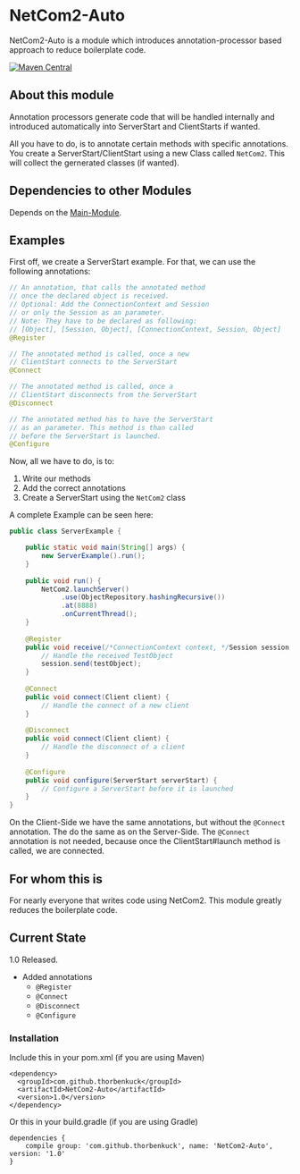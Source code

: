 # NetCom2-Auto

NetCom2-Auto is a module which introduces annotation-processor based approach to reduce boilerplate code.

[![Maven Central](https://maven-badges.herokuapp.com/maven-central/com.github.thorbenkuck/NetCom2-Auto/badge.svg)](https://maven-badges.herokuapp.com/maven-central/com.github.thorbenkuck/NetCom2-Auto) 

## About this module

Annotation processors generate code that will be handled internally and introduced automatically into ServerStart and ClientStarts if wanted.

All you have to do, is to annotate certain methods with specific annotations. You create a ServerStart/ClientStart using a new Class called ```NetCom2```. This will collect the gernerated classes (if wanted).

## Dependencies to other Modules

Depends on the [Main-Module](https://github.com/ThorbenKuck/NetCom2/tree/master/main).

## Examples

First off, we create a ServerStart example. For that, we can use the following annotations:

```java
// An annotation, that calls the annotated method
// once the declared object is received.
// Optional: Add the ConnectionContext and Session
// or only the Session as an parameter.
// Note: They have to be declared as following:
// [Object], [Session, Object], [ConnectionContext, Session, Object]
@Register

// The annotated method is called, once a new
// ClientStart connects to the ServerStart
@Connect

// The annotated method is called, once a
// ClientStart disconnects from the ServerStart
@Disconnect

// The annotated method has to have the ServerStart
// as an parameter. This method is than called
// before the ServerStart is launched.
@Configure
```

Now, all we have to do, is to:
1. Write our methods
2. Add the correct annotations
3. Create a ServerStart using the `NetCom2` class

A complete Example can be seen here:

```java
public class ServerExample {

    public static void main(String[] args) {
        new ServerExample().run();
    }
    
    public void run() {
        NetCom2.launchServer()
             .use(ObjectRepository.hashingRecursive())
             .at(8888)
             .onCurrentThread();
    }
    
    @Register
    public void receive(/*ConnectionContext context, */Session session, TestObject testObject) {
        // Handle the received TestObject
        session.send(testObject);
    }
    
    @Connect
    public void connect(Client client) {
        // Handle the connect of a new client
    }
    
    @Disconnect
    public void connect(Client client) {
        // Handle the disconnect of a client
    }
    
    @Configure
    public void configure(ServerStart serverStart) {
        // Configure a ServerStart before it is launched
    }
}
```

On the Client-Side we have the same annotations, but without the `@Connect` annotation. The do the same as on the Server-Side. The `@Connect` annotation is not needed, because once the ClientStart#launch method is called, we are connected.

## For whom this is

For nearly everyone that writes code using NetCom2. This module greatly reduces the boilerplate code.


## Current State

1.0 Released.
  - Added annotations
    - `@Register`
    - `@Connect`
    - `@Disconnect`
    - `@Configure`
 
 ### Installation
 
 Include this in your pom.xml (if you are using Maven)
 
 ```
 <dependency>
   <groupId>com.github.thorbenkuck</groupId>
   <artifactId>NetCom2-Auto</artifactId>
   <version>1.0</version>
 </dependency>
 ```
 
 Or this in your build.gradle (if you are using Gradle)
 
 ```
 dependencies {
     compile group: 'com.github.thorbenkuck', name: 'NetCom2-Auto', version: '1.0'
 }
 ```
